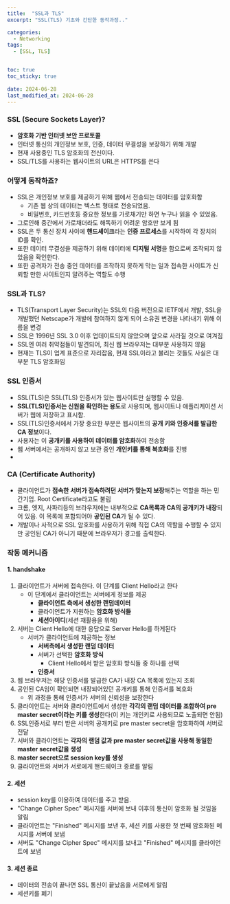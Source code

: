 ```yaml
---
title:  "SSL과 TLS"
excerpt: "SSL(TLS) 기초와 간단한 동작과정.."

categories:
  - Networking
tags:
  - [SSL, TLS]


toc: true
toc_sticky: true
 
date: 2024-06-28
last_modified_at: 2024-06-28
---
```


### SSL (Secure Sockets Layer)?
- **암호화 기반 인터넷 보안 프로토콜**
- 인터넷 통신의 개인정보 보호, 인증, 데이터 무결성을 보장하기 위해 개발
- 현재 사용중인 TLS 암호화의 전신이다.
- SSL/TLS를 사용하는 웹사이트의 URL은 HTTPS를 쓴다

### 어떻게 동작하죠?
- SSL은 개인정보 보호를 제공하기 위해 웹에서 전송되는 데이터를 암호화함
	- 기존 웹 상의 데이터는 텍스트 형태로 전송되었음.
	- 비밀번호, 카드번호등 중요한 정보를 가로채기만 하면 누구나 읽을 수 있었음.
- 그로인해 중간에서 가로채더라도 해독하기 어려운 암호만 보게 됨
- SSL은 두 통신 장치 사이에 **핸드셰이크**라는 **인증 프로세스**를 시작하여 각 장치의 ID를 확인.
- 또한 데이터 무결성을 제공하기 위해 데이터에 **디지털 서명**을 함으로써 조작되지 않았음을 확인한다.
- 또한 공격자가 전송 중인 데이터를 조작하지 못하게 막는 일과 접속한 사이트가 신뢰할 만한 사이트인지 알려주는 역할도 수행

### SSL과 TLS?
- TLS(Transport Layer Security)는 SSL의 다음 버전으로 IETF에서 개발, SSL을 개발했던 Netscape가 개발에 참여하지 않게 되어 소유권 변경을 나타내기 위해 이름을 변경
- SSL은 1996년 SSL 3.0 이후 업데이트되지 않았으며 앞으로 사라질 것으로 여겨짐
- SSL엔 여러 취약점들이 발견되어, 최신 웹 브라우저는 대부분 사용하지 않음
- 현재는 TLS이 업계 표준으로 자리잡음, 현재 SSL이라고 불리는 것들도 사실은 대부분 TLS 암호화임

### SSL 인증서
- SSL(TLS)은 SSL(TLS) 인증서가 있는 웹사이트만 실행할 수 있음.
- **SSL(TLS)인증서는 신원을 확인하는 용도**로 사용되며, 웹사이트나 애플리케이션 서버가 웹에 저장하고 표시함.
- SSL(TLS)인증서에서 가장 중요한 부분은 웹사이트의 **공개 키와 인증서를 발급한 CA 정보**이다.
- 사용자는 이 **공개키를 사용하여 데이터를 암호화**하여 전송함
- 웹 서버에서는 공개하지 않고 보관 중인 **개인키를 통해 복호화**를 진행
- 

### CA (Certificate Authority)
- 클라이언트가 **접속한 서버가 접속하려던 서버가 맞는지 보장**해주는 역할을 하는 민간기업. Root Certificate라고도 불림
- 크롬, 엣지, 사파리등의 브라우저에는 내부적으로 **CA목록과 CA의 공개키가 내장**되어 있음. 이 목록에 포함되어야 **공인된 CA**가 될 수 있다.
- 개발이나 사적으로 SSL 암호화를 사용하기 위해 직접 CA의 역할을 수행할 수 있지만 공인된 CA가 아니기 때문에 브라우저가 경고를 출력한다.

### 작동 메커니즘

#### 1. handshake
1. 클라이언트가 서버에 접속한다. 이 단계를  Client Hello라고 한다
	- 이 단계에서 클라이언트는 서버에게 정보를 제공
		- **클라이언트 측에서 생성한 랜덤데이터**
		- 클라이언트가 지원하는 **암호화 방식들**
		- **세션아이디**(세션 재활용을 위해)
2. 서버는 Client Hello에 대한 응답으로 Server Hello를 하게된다
	- 서버가 클라이언트에 제공하는 정보
		- **서버측에서 생성한 랜덤 데이터**
		- 서버가 선택한 **암호화 방식**
			- Client Hello에서 받은 암호화 방식들 중 하나를 선택
		- **인증서**
3. 웹 브라우저는 해당 인증서를 발급한 CA가 내장 CA 목록에 있는지 조회
4. 공인된 CA임이 확인되면 내장되어있던 공개키를 통해 인증서를 복호화
	- 위 과정을 통해 인증서가 서버의 신뢰성을 보장한다
5. 클라이언트는 서버와 클라이언트에서 생성한 **각각의 랜덤 데이터를 조합하여 pre master secret이라는 키를 생성**한다(이 키는 개인키로 사용되므로 노출되면 안됨)
6. SSL인증서로 부터 받은 서버의 공개키로 pre master secret을 암호화하여 서버로 전달
7. 서버와 클라이언트는 **각자의 랜덤 값과 pre master secret값을 사용해 동일한 master secret값을 생성**
8. **master secret으로 session key를 생성**
9. 클라이언트와 서버가 서로에게 핸드쉐이크 종료를 알림
#### 2. 세션
- session key를 이용하여 데이터를 주고 받음.
- "Change Cipher Spec" 메시지를 서버에 보내 이후의 통신이 암호화 될 것임을 알림
- 클라이언트는 "Finished" 메시지를 보낸 후, 세션 키를 사용한 첫 번째 암호화된 메시지를 서버에 보냄
- 서버도 "Change Cipher Spec" 메시지를 보내고 "Finished" 메시지를 클라이언트에 보냄
#### 3. 세션 종료
- 데이터의 전송이 끝나면 SSL 통신이 끝났음을 서로에게 알림
- 세션키를 폐기
